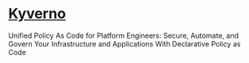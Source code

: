 # [Kyverno](https://kyverno.io/)

Unified Policy As Code for Platform Engineers: Secure, Automate, and Govern Your Infrastructure and Applications With Declarative Policy as Code
